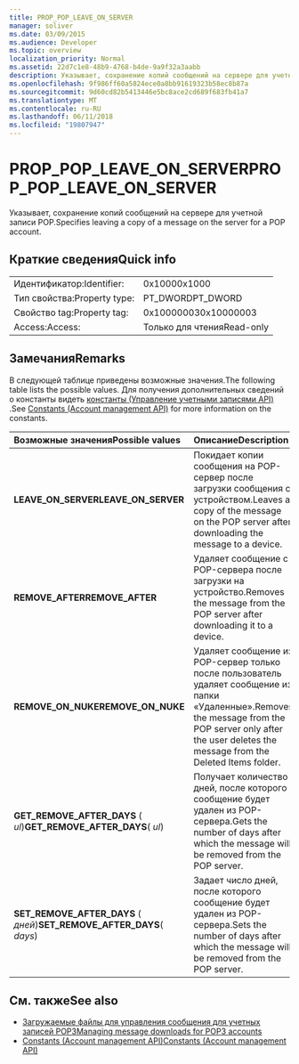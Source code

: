 ```yaml
---
title: PROP_POP_LEAVE_ON_SERVER
manager: soliver
ms.date: 03/09/2015
ms.audience: Developer
ms.topic: overview
localization_priority: Normal
ms.assetid: 22d7c1e8-48b9-4768-b4de-9a9f32a3aabb
description: Указывает, сохранение копий сообщений на сервере для учетной записи POP.
ms.openlocfilehash: 9f986ff60a5824ece0a8bb91619323b58ec8b87a
ms.sourcegitcommit: 9d60cd82b5413446e5bc8ace2cd689f683fb41a7
ms.translationtype: MT
ms.contentlocale: ru-RU
ms.lasthandoff: 06/11/2018
ms.locfileid: "19807947"
---
```

# <a name="proppopleaveonserver"></a><span data-ttu-id="78ac7-103">PROP_POP_LEAVE_ON_SERVER</span><span class="sxs-lookup"><span data-stu-id="78ac7-103">PROP_POP_LEAVE_ON_SERVER</span></span>

<span data-ttu-id="78ac7-104">Указывает, сохранение копий сообщений на сервере для учетной записи POP.</span><span class="sxs-lookup"><span data-stu-id="78ac7-104">Specifies leaving a copy of a message on the server for a POP account.</span></span>
  
## <a name="quick-info"></a><span data-ttu-id="78ac7-105">Краткие сведения</span><span class="sxs-lookup"><span data-stu-id="78ac7-105">Quick info</span></span>

|||
|:-----|:-----|
|<span data-ttu-id="78ac7-106">Идентификатор:</span><span class="sxs-lookup"><span data-stu-id="78ac7-106">Identifier:</span></span>  <br/> |<span data-ttu-id="78ac7-107">0x1000</span><span class="sxs-lookup"><span data-stu-id="78ac7-107">0x1000</span></span>  <br/> |
|<span data-ttu-id="78ac7-108">Тип свойства:</span><span class="sxs-lookup"><span data-stu-id="78ac7-108">Property type:</span></span>  <br/> |<span data-ttu-id="78ac7-109">PT_DWORD</span><span class="sxs-lookup"><span data-stu-id="78ac7-109">PT_DWORD</span></span>  <br/> |
|<span data-ttu-id="78ac7-110">Свойство tag:</span><span class="sxs-lookup"><span data-stu-id="78ac7-110">Property tag:</span></span>  <br/> |<span data-ttu-id="78ac7-111">0x10000003</span><span class="sxs-lookup"><span data-stu-id="78ac7-111">0x10000003</span></span>  <br/> |
|<span data-ttu-id="78ac7-112">Access:</span><span class="sxs-lookup"><span data-stu-id="78ac7-112">Access:</span></span>  <br/> |<span data-ttu-id="78ac7-113">Только для чтения</span><span class="sxs-lookup"><span data-stu-id="78ac7-113">Read-only</span></span>  <br/> |
   
## <a name="remarks"></a><span data-ttu-id="78ac7-114">Замечания</span><span class="sxs-lookup"><span data-stu-id="78ac7-114">Remarks</span></span>

<span data-ttu-id="78ac7-115">В следующей таблице приведены возможные значения.</span><span class="sxs-lookup"><span data-stu-id="78ac7-115">The following table lists the possible values.</span></span> <span data-ttu-id="78ac7-116">Для получения дополнительных сведений о константы видеть [константы (Управление учетными записями API)](constants-account-management-api.md) .</span><span class="sxs-lookup"><span data-stu-id="78ac7-116">See [Constants (Account management API)](constants-account-management-api.md) for more information on the constants.</span></span> 
  
|<span data-ttu-id="78ac7-117">**Возможные значения**</span><span class="sxs-lookup"><span data-stu-id="78ac7-117">**Possible values**</span></span>|<span data-ttu-id="78ac7-118">**Описание**</span><span class="sxs-lookup"><span data-stu-id="78ac7-118">**Description**</span></span>|
|:-----|:-----|
|<span data-ttu-id="78ac7-119">**LEAVE_ON_SERVER**</span><span class="sxs-lookup"><span data-stu-id="78ac7-119">**LEAVE_ON_SERVER**</span></span> <br/> |<span data-ttu-id="78ac7-120">Покидает копии сообщения на POP-сервер после загрузки сообщения с устройством.</span><span class="sxs-lookup"><span data-stu-id="78ac7-120">Leaves a copy of the message on the POP server after downloading the message to a device.</span></span>  <br/> |
|<span data-ttu-id="78ac7-121">**REMOVE_AFTER**</span><span class="sxs-lookup"><span data-stu-id="78ac7-121">**REMOVE_AFTER**</span></span> <br/> |<span data-ttu-id="78ac7-122">Удаляет сообщение с POP-сервера после загрузки на устройство.</span><span class="sxs-lookup"><span data-stu-id="78ac7-122">Removes the message from the POP server after downloading it to a device.</span></span>  <br/> |
|<span data-ttu-id="78ac7-123">**REMOVE_ON_NUKE**</span><span class="sxs-lookup"><span data-stu-id="78ac7-123">**REMOVE_ON_NUKE**</span></span> <br/> |<span data-ttu-id="78ac7-124">Удаляет сообщение из POP-сервер только после пользователь удаляет сообщение из папки «Удаленные».</span><span class="sxs-lookup"><span data-stu-id="78ac7-124">Removes the message from the POP server only after the user deletes the message from the Deleted Items folder.</span></span>  <br/> |
|<span data-ttu-id="78ac7-125">**GET_REMOVE_AFTER_DAYS** ( _ul_)</span><span class="sxs-lookup"><span data-stu-id="78ac7-125">**GET_REMOVE_AFTER_DAYS**( _ul_)</span></span>  <br/> |<span data-ttu-id="78ac7-126">Получает количество дней, после которого сообщение будет удален из POP-сервера.</span><span class="sxs-lookup"><span data-stu-id="78ac7-126">Gets the number of days after which the message will be removed from the POP server.</span></span>  <br/> |
|<span data-ttu-id="78ac7-127">**SET_REMOVE_AFTER_DAYS** ( _дней_)</span><span class="sxs-lookup"><span data-stu-id="78ac7-127">**SET_REMOVE_AFTER_DAYS**( _days_)</span></span>  <br/> |<span data-ttu-id="78ac7-128">Задает число дней, после которого сообщение будет удален из POP-сервера.</span><span class="sxs-lookup"><span data-stu-id="78ac7-128">Sets the number of days after which the message will be removed from the POP server.</span></span>  <br/> |
   
## <a name="see-also"></a><span data-ttu-id="78ac7-129">См. также</span><span class="sxs-lookup"><span data-stu-id="78ac7-129">See also</span></span>

- [<span data-ttu-id="78ac7-130">Загружаемые файлы для управления сообщения для учетных записей POP3</span><span class="sxs-lookup"><span data-stu-id="78ac7-130">Managing message downloads for POP3 accounts</span></span>](managing-message-downloads-for-pop3-accounts.md) 
- [<span data-ttu-id="78ac7-131">Constants (Account management API)</span><span class="sxs-lookup"><span data-stu-id="78ac7-131">Constants (Account management API)</span></span>](constants-account-management-api.md)

